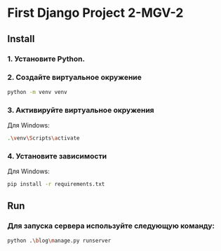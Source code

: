 # First Django Project 2-MGV-2

## Install

### 1. Установите Python.

### 2. Создайте виртуальное окружение
```bash
python -m venv venv
```

### 3. Активируйте виртуальное окружения
Для Windows:
```bash
.\venv\Scripts\activate
```

### 4. Установите зависимости
Для Windows:
```bash
pip install -r requirements.txt
```

## Run

### Для запуска сервера используйте следующую команду:
```bash
python .\blog\manage.py runserver
```